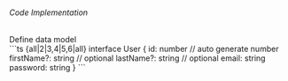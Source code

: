 <StandardTab choosen="usability" />

<div class="my-4"></div>

<div class="flex items-end space-x-5">
  <h6>Code Implementation</h6>
  <span class="text-sm text-gray-400">Define data model</span>
</div>

<div class="h-96 overflow-y-auto my-4">
```ts {all|2|3,4|5,6|all}
interface User {
  id: number // auto generate number
  firstName?: string // optional
  lastName?: string // optional
  email: string
  password: string
}
```
</div>
<!-- TIME : 05:00 -->